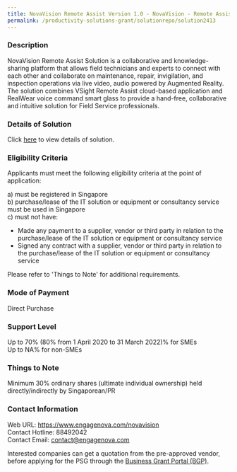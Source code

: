 ```yaml
---
title: NovaVision Remote Assist Version 1.0 - NovaVision - Remote Assist Solution with Smart Glasses - Package E - 1 Year (10 Units)
permalink: /productivity-solutions-grant/solutionrepo/solution2413
---
```


### Description

NovaVision Remote Assist Solution is a collaborative and knowledge-sharing platform that allows field technicians and experts to connect with each other and collaborate on maintenance, repair, invigilation, and inspection operations via live video, audio powered by Augmented Reality. The solution combines VSight Remote Assist cloud-based application and RealWear voice command smart glass to provide a hand-free, collaborative and intuitive solution for Field Service professionals.

### Details of Solution

Click <a href='https://www.gobusiness.gov.sg/images/psg/Engage_Nova_20210215_Desensitised_Annex_3_Part_5.pdf' target='_blank' rel='noopener'>here</a> to view details of solution.

### Eligibility Criteria

Applicants must meet the following eligibility criteria at the point of application:

a) must be registered in Singapore <br>
b) purchase/lease of the IT solution or equipment or consultancy service must be used in Singapore <br>
c) must not have:
- Made any payment to a supplier, vendor or third party in relation to the purchase/lease of the IT solution or equipment or consultancy service
- Signed any contract with a supplier, vendor or third party in relation to the purchase/lease of the IT solution or equipment or consultancy service

Please refer to 'Things to Note' for additional requirements.

### Mode of Payment
Direct Purchase

### Support Level
Up to 70% (80% from 1 April 2020 to 31 March 2022)% for SMEs <br>
Up to NA% for non-SMEs

### Things to Note
Minimum 30% ordinary shares (ultimate individual ownership) held directly/indirectly by Singaporean/PR

### Contact Information
Web URL: https://www.engagenova.com/novavision <br>Contact Hotline: 88492042 <br>Contact Email: contact@engagenova.com <br>

Interested companies can get a quotation from the pre-approved vendor, before applying for the PSG through the <a target='_blank' rel='noopener' href='https://www.businessgrants.gov.sg/'>Business Grant Portal (BGP)</a>.
